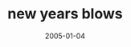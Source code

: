 ---
layout: base.njk
title : 'new years blows' 
view_title : 'new years blows' 
year : '2005' 
date : '2005-01-04' 
img_file : '/drawing/newyearsblows.png' 
html_file : 'newyearsblows' 
next_html : 'imadeitmyself.html' 
year_order : '8' 
permalink : "title/{{html_file}}.html"
---